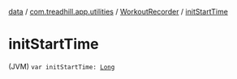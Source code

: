 [data](../../index.md) / [com.treadhill.app.utilities](../index.md) / [WorkoutRecorder](index.md) / [initStartTime](./init-start-time.md)

# initStartTime

(JVM) `var initStartTime: `[`Long`](https://kotlinlang.org/api/latest/jvm/stdlib/kotlin/-long/index.html)